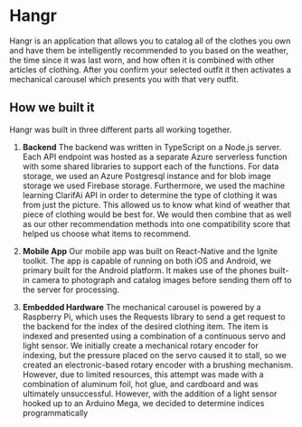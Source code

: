 # Hangr

Hangr is an application that allows you to catalog all of the clothes you own and have them be intelligently recommended to you based on the weather, the time since it was last worn, and how often it is combined with other articles of clothing.  After you confirm your selected outfit it then activates a mechanical carousel which presents you with that very outfit.


## How we built it
Hangr was built in three different parts all working together.

1) **Backend**
The backend was written in TypeScript on a Node.js server.  Each API endpoint was hosted as a separate Azure serverless function with some shared libraries to support each of the functions.  For data storage, we used an Azure Postgresql instance and for blob image storage we used Firebase storage.  Furthermore, we used the machine learning ClarifAi API in order to determine the type of clothing it was from just the picture.  This allowed us to know what kind of weather that piece of clothing would be best for.  We would then combine that as well as our other recommendation methods into one compatibility score that helped us choose what items to recommend.

2) **Mobile App**
Our mobile app was built on React-Native and the Ignite toolkit. The app is capable of running on both iOS and Android, we primary built for the Android platform. It makes use of the phones built-in camera to photograph and catalog images before sending them off to the server for processing.

3) **Embedded Hardware**
The mechanical carousel is powered by a  Raspberry Pi, which uses the Requests library to send a get request to the backend for the index of the desired clothing item. The item is indexed and presented using a combination of a continuous servo and light sensor. We initially create a mechanical rotary encoder for indexing, but the pressure placed on the servo caused it to stall, so we created an electronic-based rotary encoder with a brushing mechanism. However, due to limited resources, this attempt was made with a combination of aluminum foil, hot glue, and cardboard and was ultimately unsuccessful. However, with the addition of a light sensor hooked up to an Arduino Mega, we decided to determine indices programmatically

